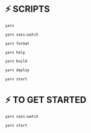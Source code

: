 # **⚡️ SCRIPTS**

```bash
yarn

yarn sass:watch

yarn format

yarn help

yarn build

yarn deploy

yarn start
```

# **⚡️ TO GET STARTED**

```bash
yarn sass:watch

yarn start
```